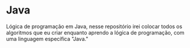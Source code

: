 # Java
 Lógica de programação em Java, nesse repositório irei colocar todos os algoritmos que eu criar enquanto aprendo a lógica de programação, com uma linguagem específica "Java."
